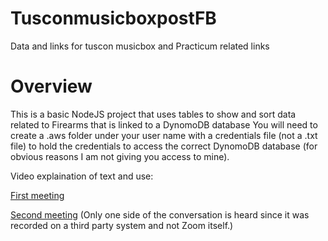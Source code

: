 # TusconmusicboxpostFB
Data and links for tuscon musicbox and Practicum related links

# Overview

This is a basic NodeJS project that uses tables to show and sort data related to Firearms that is linked to a DynomoDB database
You will need to create a .aws folder under your user name with a credentials file (not a .txt file) to hold the credentials to access the correct DynomoDB database (for obvious reasons I am not giving you access to mine).

Video explaination of text and use:

[First meeting](https://webmailbyui-my.sharepoint.com/personal/payim_byui_edu/_layouts/15/stream.aspx?id=%2Fpersonal%2Fpayim%5Fbyui%5Fedu%2FDocuments%2FRecordings%2FCall%20with%20Wayman%2C%20Trevor%2D20230707%5F180437%2DMeeting%20Recording%2Emp4&ga=1)

[Second meeting]([https://www.youtube.com/watch?v=QLYB1BE3pxo) 
(Only one side of the conversation is heard since it was recorded on a third party system and not Zoom itself.)
